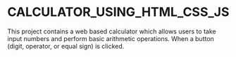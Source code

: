 # CALCULATOR_USING_HTML_CSS_JS
This project contains a web based calculator which allows users to take input numbers and perform basic arithmetic operations. When a button (digit, operator, or equal sign) is clicked.
